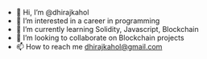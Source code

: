 - 👋 Hi, I’m @dhirajkahol
- 👀 I’m interested in a career in programming
- 🌱 I’m currently learning Solidity, Javascript, Blockchain
- 💞️ I’m looking to collaborate on Blockchain projects
- 📫 How to reach me dhirajkahol@gmail.com

<!---
dhirajkahol/dhirajkahol is a ✨ special ✨ repository because its `README.md` (this file) appears on your GitHub profile.
You can click the Preview link to take a look at your changes.
--->
